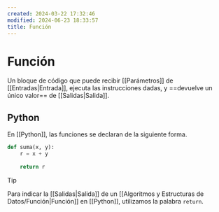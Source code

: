```yaml
---
created: 2024-03-22 17:32:46
modified: 2024-06-23 18:33:57
title: Función
---
```


# Función

Un bloque de código que puede recibir [[Parámetros]] de [[Entradas|Entrada]], ejecuta las instrucciones dadas, y ==devuelve un único valor== de [[Salidas|Salida]].

## Python

En [[Python]], las funciones se declaran de la siguiente forma.

```python
def suma(x, y):
    r = x + y
    
    return r
```

> [!tip]
> Para indicar la [[Salidas|Salida]] de un [[Algoritmos y Estructuras de Datos/Función|Función]] en [[Python]], utilizamos la palabra `return`.
